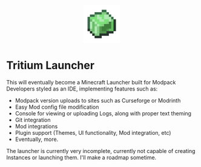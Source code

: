 <div align="center">
  <img src="https://raw.githubusercontent.com/FooterManDev/Tritium-Launcher/refs/heads/master/src/commonMain/resources/images/icon.png" alt="Description" width="100" height="100">
</div>    
 
# Tritium Launcher

This will eventually become a Minecraft Launcher built for Modpack Developers styled as an IDE, implementing features such as:
* Modpack version uploads to sites such as Curseforge or Modrinth
* Easy Mod config file modification
* Console for viewing or uploading Logs, along with proper text theming
* Git integration
* Mod integrations
* Plugin support (Themes, UI functionality, Mod integration, etc)
* Eventually, more.

The launcher is currently very incomplete, currently not capable of creating Instances or launching them. I'll make a roadmap sometime.
